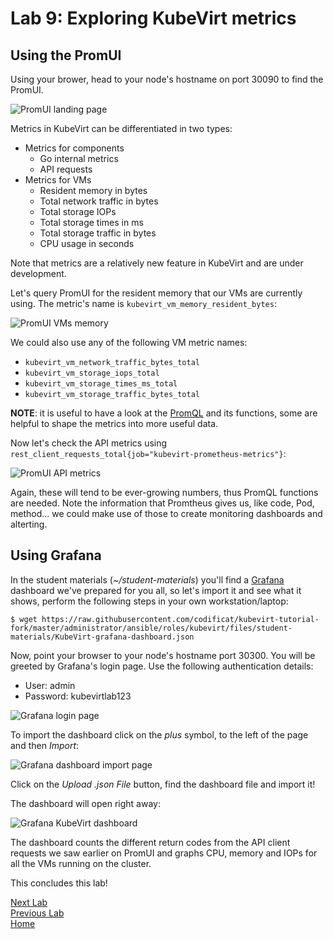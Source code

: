 # Lab 9: Exploring KubeVirt metrics

## Using the PromUI

Using your brower, head to your node's hostname on port 30090 to find the PromUI.

![PromUI landing page](images/promui-01.png)

Metrics in KubeVirt can be differentiated in two types:

* Metrics for components
  * Go internal metrics
  * API requests
* Metrics for VMs
  * Resident memory in bytes
  * Total network traffic in bytes
  * Total storage IOPs
  * Total storage times in ms
  * Total storage traffic in bytes
  * CPU usage in seconds

Note that metrics are a relatively new feature in KubeVirt and are under development.

Let's query PromUI for the resident memory that our VMs are currently using. The metric's name is `kubevirt_vm_memory_resident_bytes`:

![PromUI VMs memory](images/promui-02.png)

We could also use any of the following VM metric names:

* `kubevirt_vm_network_traffic_bytes_total`
* `kubevirt_vm_storage_iops_total`
* `kubevirt_vm_storage_times_ms_total`
* `kubevirt_vm_storage_traffic_bytes_total`

**NOTE**: it is useful to have a look at the [PromQL](https://prometheus.io/docs/prometheus/latest/querying/basics/) and its functions, some are helpful to shape the metrics into more useful data.

Now let's check the API metrics using `rest_client_requests_total{job="kubevirt-prometheus-metrics"}`:

![PromUI API metrics](images/promui-03.png)

Again, these will tend to be ever-growing numbers, thus PromQL functions are needed. Note the information that Promtheus gives us, like code, Pod, method... we could make use of those to create monitoring dashboards and alterting.

## Using Grafana

In the student materials (*~/student-materials*) you'll find a [Grafana](https://grafana.org) dashboard we've prepared for you all, so let's import it and see what it shows, perform the following steps in your own workstation/laptop:

```console
$ wget https://raw.githubusercontent.com/codificat/kubevirt-tutorial-fork/master/administrator/ansible/roles/kubevirt/files/student-materials/KubeVirt-grafana-dashboard.json
```

Now, point your browser to your node's hostname port 30300. You will be greeted by Grafana's login page. Use the following authentication details:

* User: admin
* Password: kubevirtlab123

![Grafana login page](images/grafana-01.png)

To import the dashboard click on the *plus* symbol, to the left of the page and then *Import*:

![Grafana dashboard import page](images/grafana-02.png)

Click on the *Upload .json File* button, find the dashboard file and import it!

The dashboard will open right away:

![Grafana KubeVirt dashboard](images/grafana-03.png)

The dashboard counts the different return codes from the API client requests we saw earlier on PromUI and graphs CPU, memory and IOPs for all the VMs running on the cluster.


This concludes this lab!

[Next Lab](../lab10/lab10.md)\
[Previous Lab](../lab8/lab8.md)\
[Home](../../README.md)
